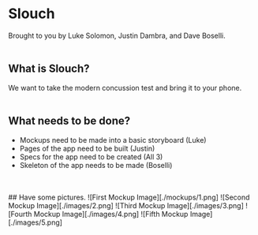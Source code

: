 # Slouch
Brought to you by Luke Solomon, Justin Dambra, and Dave Boselli.
<br>
<br>
## What is Slouch?
We want to take the modern concussion test and bring it to your phone.
<br>
<br>
## What needs to be done?
* Mockups need to be made into a basic storyboard (Luke)
* Pages of the app need to be built (Justin)
* Specs for the app need to be created (All 3)
* Skeleton of the app needs to be made (Boselli)
<br>
<br>
## Have some pictures.
![First Mockup Image][./mockups/1.png]
![Second Mockup Image][./images/2.png]
![Third Mockup Image][./images/3.png]
![Fourth Mockup Image][./images/4.png]
![Fifth Mockup Image][./images/5.png]
